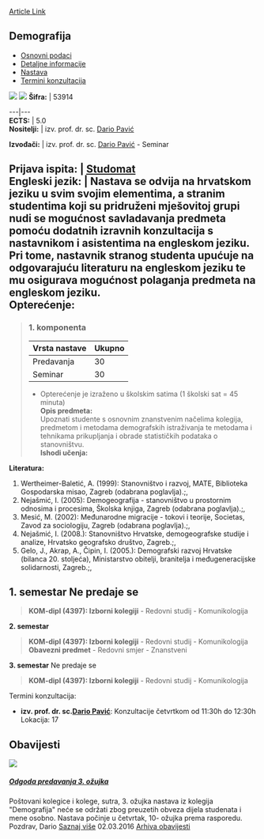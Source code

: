 [Article Link](https://www.fhs.hr/predmet/dem)

## Demografija
  * [Osnovni podaci](https://www.fhs.hr/predmet/dem#v1id-523729_617252_1_0 "Osnovni podaci")
  * [Detaljne informacije](https://www.fhs.hr/predmet/dem#v1id-523729_617252_1_1 "Detaljne informacije")
  * [Nastava](https://www.fhs.hr/predmet/dem#v1id-523729_617252_1_2 "Nastava")
  * [Termini konzultacija](https://www.fhs.hr/predmet/dem#v1id-523729_617252_1_3 "Termini konzultacija")


[![](https://www.fhs.hr/img/flags/gif/hr.gif)](https://www.fhs.hr/predmet/dem) [![](https://www.fhs.hr/img/flags/gif/gb.gif)](https://www.fhs.hr/en/course/dem)
**Šifra:** |  53914  
  
---|---  
**ECTS:** |  5.0   
**Nositelji:** |  izv. prof. dr. sc. [Dario Pavić](https://www.fhs.hr/djelatnik/dario.pavic)   
  
**Izvođači:** |  izv. prof. dr. sc. [Dario Pavić](https://www.fhs.hr/djelatnik/dario.pavic) - Seminar  
  
**Prijava ispita:** |  [Studomat](http://www.isvu.hr/studomat)  
**Engleski jezik:** |  Nastava se odvija na hrvatskom jeziku u svim svojim elementima, a stranim studentima koji su pridruženi mješovitoj grupi nudi se mogućnost savladavanja predmeta pomoću dodatnih izravnih konzultacija s nastavnikom i asistentima na engleskom jeziku. Pri tome, nastavnik stranog studenta upućuje na odgovarajuću literaturu na engleskom jeziku te mu osigurava mogućnost polaganja predmeta na engleskom jeziku.   
**Opterećenje:**  
---  
> ### 1. komponenta
> | Vrsta nastave | Ukupno  
> ---|---  
> Predavanja | 30  
> Seminar | 30  
> * Opterećenje je izraženo u školskim satima (1 školski sat = 45 minuta)   
**Opis predmeta:**  
> Upoznati studente s osnovnim znanstvenim načelima kolegija, predmetom i metodama demografskih istraživanja te metodama i tehnikama prikupljanja i obrade statističkih podataka o stanovništvu.  
**Ishodi učenja:**  

  
**Literatura:**  
  1. Wertheimer-Baletić, A. (1999): Stanovništvo i razvoj, MATE, Biblioteka Gospodarska misao, Zagreb (odabrana poglavlja).;, 
  2. Nejašmić, I. (2005): Demogeografija - stanovništvo u prostornim odnosima i procesima, Školska knjiga, Zagreb (odabrana poglavlja).;, 
  3. Mesić, M. (2002): Međunarodne migracije - tokovi i teorije, Societas, Zavod za sociologiju, Zagreb (odabrana poglavlja).;, 
  4. Nejašmić, I. (2008.): Stanovništvo Hrvatske, demogeografske studije i analize, Hrvatsko geografsko društvo, Zagreb.;, 
  5. Gelo, J., Akrap, A., Čipin, I. (2005.): Demografski razvoj Hrvatske (bilanca 20. stoljeća), Ministarstvo obitelji, branitelja i međugeneracijske solidarnosti, Zagreb.;, 

  
**1. semestar** Ne predaje se  
---  
> **KOM-dipl (4397): Izborni kolegiji** - Redovni studij - Komunikologija  
>   
  
**2. semestar**  
> **KOM-dipl (4397): Izborni kolegiji** - Redovni studij - Komunikologija  
>  **Obavezni predmet** - Redovni smjer - Znanstveni  
>   
  
**3. semestar** Ne predaje se  
> **KOM-dipl (4397): Izborni kolegiji** - Redovni studij - Komunikologija  
>   
Termini konzultacija: 
  * **izv. prof. dr. sc.[Dario Pavić](https://www.fhs.hr/djelatnik/dario.pavic)**: 
Konzultacije četvrtkom od 11:30h do 12:30h
Lokacija: 17 


## Obavijesti
[ ![](https://www.fhs.hr/_pub/themes_static/hrstud2024/default/img/default_news.jpg) ](https://www.fhs.hr/predmet/dem?@=20t7s#news_82348)
#####  [Odgoda predavanja 3. ožujka](https://www.fhs.hr/predmet/dem?@=20t7s#news_82348)
Poštovani kolegice i kolege, sutra, 3. ožujka nastava iz kolegija "Demografija" neće se održati zbog preuzetih obveza dijela studenata i mene osobno. Nastava počinje u četvrtak, 10- ožujka prema rasporedu. Pozdrav, Dario 
[Saznaj više](https://www.fhs.hr/predmet/dem?@=20t7s#news_82348)
02.03.2016
[Arhiva obavijesti](https://www.fhs.hr/predmet/dem?@=20oum#news_82348 "Arhiva obavijesti")

